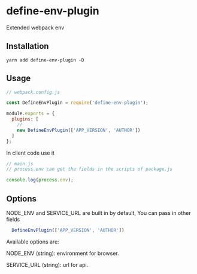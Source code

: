 # define-env-plugin

Extended webpack env

## Installation
```
yarn add define-env-plugin -D
```

## Usage
```js
// webpack.config.js

const DefineEnvPlugin = require('define-env-plugin');

module.exports = {
  plugins: [
    // 
    new DefineEnvPlugin(['APP_VERSION', 'AUTHOR'])
  ]
};
```

In client code use it
```js
// main.js
// process.env can get the fields in the scripts of package.js

console.log(process.env);
```


## Options

NODE_ENV and SERVICE_URL are built in by default, You can pass in other fields

```js
  DefineEnvPlugin(['APP_VERSION', 'AUTHOR'])
```

Available options are:

NODE_ENV (string): environment for browser.

SERVICE_URL (string): url for api.